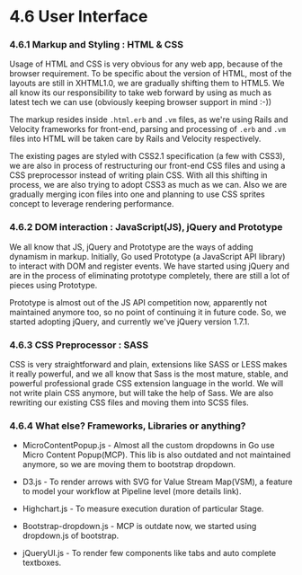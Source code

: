 # 4.6 User Interface 

### 4.6.1 Markup and Styling : HTML & CSS

Usage of HTML and CSS is very obvious for any web app, because of the browser requirement. To be specific about the version of HTML, most of the layouts are still in XHTML1.0, we are gradually shifting them to HTML5. We all know its our responsibility to take web forward by using as much as latest tech we can use (obviously keeping browser support in mind :-))

The markup resides inside `.html.erb` and `.vm` files, as we're using Rails and Velocity frameworks for front-end, parsing and processing of `.erb` and `.vm` files into HTML will be taken care by Rails and Velocity respectively.

The existing pages are styled with CSS2.1 specification (a few with CSS3), we are also in process of restructuring our front-end CSS files and using a CSS preprocessor instead of writing plain CSS. With all this shifting in process, we are also trying to adopt CSS3 as much as we can. Also we are gradually merging icon files into one and planning to use CSS sprites concept to leverage rendering performance.

### 4.6.2 DOM interaction : JavaScript(JS), jQuery and Prototype

We all know that JS, jQuery and Prototype are the ways of adding dynamism in markup. Initially, Go used Prototype (a JavaScript API library) to interact with DOM and register events. We have started using jQuery and are in the process of eliminating prototype completely, there are still a lot of pieces using Prototype.

Prototype is almost out of the JS API competition now, apparently not maintained anymore too, so no point of continuing it in future code. So, we started adopting jQuery, and currently we've jQuery version 1.7.1.

### 4.6.3 CSS Preprocessor : SASS

CSS is very straightforward and plain, extensions like SASS or LESS makes it really powerful, and we all know that Sass is the most mature, stable, and powerful professional grade CSS extension language in the world. We will not write plain CSS anymore, but will take the help of Sass. We are also rewriting our existing CSS files and moving them into SCSS files.

### 4.6.4 What else? Frameworks, Libraries or anything?

-   MicroContentPopup.js - Almost all the custom dropdowns in Go use Micro Content Popup(MCP). This lib is also outdated and not maintained anymore, so we are moving them to bootstrap dropdown. 

-   D3.js - To render arrows with SVG for Value Stream Map(VSM), a feature to model your workflow at Pipeline level (more details link).

-   Highchart.js - To measure execution duration of particular Stage.

-   Bootstrap-dropdown.js - MCP is outdate now, we started using dropdown.js of bootstrap. 

-   jQueryUI.js - To render few components like tabs and auto complete textboxes.
